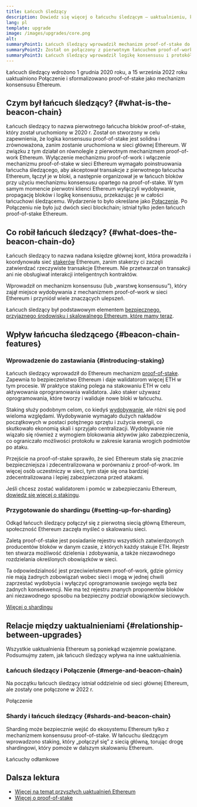 ```yaml
---
title: Łańcuch śledzący
description: Dowiedz się więcej o łańcuchu śledzącym — uaktualnieniu, które wprowadziło mechanizm proof-of-stake w sieci Ethereum.
lang: pl
template: upgrade
image: /images/upgrades/core.png
alt: 
summaryPoint1: Łańcuch śledzący wprowadził mechanizm proof-of-stake do ekosystemu Ethereum.
summaryPoint2: Został on połączony z pierwotnym łańcuchem proof-of-work Ethereum we wrześniu 2022 roku.
summaryPoint3: Łańcuch śledzący wprowadził logikę konsensusu i protokół uzgadniania bloków, które obecnie zabezpieczają Ethereum.
---
```


<UpgradeStatus isShipped dateKey="page-upgrades:page-upgrades-beacon-date">
  Łańcuch śledzący wdrożono 1 grudnia 2020 roku, a 15 września 2022 roku uaktualniono Połączenie i sformalizowano proof-of-stake jako mechanizm konsensusu Ethereum.
</UpgradeStatus>

## Czym był łańcuch śledzący? {#what-is-the-beacon-chain}

Łańcuch śledzący to nazwa pierwotnego łańcucha bloków proof-of-stake, który został uruchomiony w 2020 r. Został on stworzony w celu zapewnienia, że logika konsensusu proof-of-stake jest solidna i zrównoważona, zanim zostanie uruchomiona w sieci głównej Ethereum. W związku z tym działał on równolegle z pierwotnym mechanizmem proof-of-work Ethereum. Wyłączenie mechanizmu proof-of-work i włączenie mechanizmu proof-of-stake w sieci Ethereum wymagało poinstruowania łańcucha śledzącego, aby akceptował transakcje z pierwotnego łańcucha Ethereum, łączył je w bloki, a następnie organizował je w łańcuch bloków przy użyciu mechanizmu konsensusu opartego na proof-of-stake. W tym samym momencie pierwotni klienci Ethereum wyłączyli wydobywanie, propagację bloków i logikę konsensusu, przekazując je w całości łańcuchowi śledzącemu. Wydarzenie to było określane jako [Połączenie](/roadmap/merge/). Po Połączeniu nie było już dwóch sieci blockchain; istniał tylko jeden łańcuch proof-of-stake Ethereum.

## Co robił łańcuch śledzący? {#what-does-the-beacon-chain-do}

Łańcuch śledzący to nazwa nadana księdze głównej kont, która prowadziła i koordynowała sieć [stakerów](/staking/) Ethereum, zanim stakerzy ci zaczęli zatwierdzać rzeczywiste transakcje Ethereum. Nie przetwarzał on transakcji ani nie obsługiwał interakcji inteligentnych kontraktów.

Wprowadził on mechanizm konsensusu (lub „warstwę konsensusu”), który zajął miejsce wydobywania z mechanizmem proof-of-work w sieci Ethereum i przyniósł wiele znaczących ulepszeń.

Łańcuch śledzący był podstawowym elementem [bezpiecznego, przyjaznego środowisku i skalowalnego Ethereum, które mamy teraz](/roadmap/vision/).

## Wpływ łańcucha śledzącego {#beacon-chain-features}

### Wprowadzenie do zastawiania {#introducing-staking}

Łańcuch śledzący wprowadził do Ethereum mechanizm [proof-of-stake](/developers/docs/consensus-mechanisms/pos/). Zapewnia to bezpieczeństwo Ethereum i daje walidatorom więcej ETH w tym procesie. W praktyce staking polega na stakowaniu ETH w celu aktywowania oprogramowania walidatora. Jako staker używasz oprogramowania, które tworzy i waliduje nowe bloki w łańcuchu.

Staking służy podobnym celom, co kiedyś [wydobywanie](/developers/docs/mining/), ale różni się pod wieloma względami. Wydobywanie wymagało dużych nakładów początkowych w postaci potężnego sprzętu i zużycia energii, co skutkowało ekonomią skali i sprzyjało centralizacji. Wydobywanie nie wiązało się również z wymogiem blokowania aktywów jako zabezpieczenia, co ograniczało możliwości protokołu w zakresie karania wrogich podmiotów po ataku.

Przejście na proof-of-stake sprawiło, że sieć Ethereum stała się znacznie bezpieczniejsza i zdecentralizowana w porównaniu z proof-of-work. Im więcej osób uczestniczy w sieci, tym staje się ona bardziej zdecentralizowana i lepiej zabezpieczona przed atakami.

<InfoBanner emoji=":money_bag:">
  Jeśli chcesz zostać walidatorem i pomóc w zabezpieczaniu Ethereum, <a href="/staking/">dowiedz się więcej o stakingu</a>.
</InfoBanner>

### Przygotowanie do shardingu {#setting-up-for-sharding}

Odkąd łańcuch śledzący połączył się z pierwotną siecią główną Ethereum, społeczność Ethereum zaczęła myśleć o skalowaniu sieci.

Zaletą proof-of-stake jest posiadanie rejestru wszystkich zatwierdzonych producentów bloków w danym czasie, z których każdy stakuje ETH. Rejestr ten stwarza możliwość dzielenia i zdobywania, a także niezawodnego rozdzielania określonych obowiązków w sieci.

Ta odpowiedzialność jest przeciwieństwem proof-of-work, gdzie górnicy nie mają żadnych zobowiązań wobec sieci i mogą w jednej chwili zaprzestać wydobycia i wyłączyć oprogramowanie swojego węzła bez żadnych konsekwencji. Nie ma też rejestru znanych proponentów bloków ani niezawodnego sposobu na bezpieczny podział obowiązków sieciowych.

[Więcej o shardingu](/roadmap/danksharding/)

## Relacje między uaktualnieniami {#relationship-between-upgrades}

Wszystkie uaktualnienia Ethereum są poniekąd wzajemnie powiązane. Podsumujmy zatem, jak łańcuch śledzący wpływa na inne uaktualnienia.

### Łańcuch śledzący i Połączenie {#merge-and-beacon-chain}

Na początku łańcuch śledzący istniał oddzielnie od sieci głównej Ethereum, ale zostały one połączone w 2022 r.

<ButtonLink to="/roadmap/merge/">
  Połączenie
</ButtonLink>

### Shardy i łańcuch śledzący {#shards-and-beacon-chain}

Sharding może bezpiecznie wejść do ekosystemu Ethereum tylko z mechanizmem konsensusu proof-of-stake. W łańcuchu śledzącym wprowadzono staking, który „połączył się” z siecią główną, torując drogę shardingowi, który pomoże w dalszym skalowaniu Ethereum.

<ButtonLink to="/roadmap/danksharding/">
  Łańcuchy odłamkowe
</ButtonLink>

## Dalsza lektura

- [Więcej na temat przyszłych uaktualnień Ethereum](/roadmap/vision)
- [Więcej o proof-of-stake](/developers/docs/consensus-mechanisms/pos)
